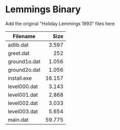 # Lemmings Binary
Add the original "Holiday Lemmings 1993" files here


| Filename     	| Size        	|
| -------------	|-------------:|
| adlib.dat	|       3.597	|
| greet.dat	|         252	|
| ground1o.dat	|       1.056	|
| ground2o.dat	|       1.056	|
| install.exe	|      16.157	|
| level000.dat	|       3.143	|
| level001.dat	|       2.868	|
| level002.dat	|       3.033	|
| level003.dat	|       5.654	|
| main.dat	|      59.775	|
